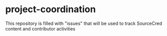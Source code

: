 # project-coordination
This repository is filled with "issues" that will be used to track SourceCred content and contributor activities
